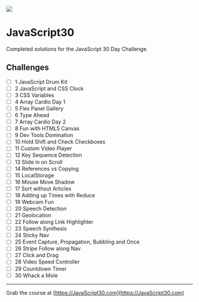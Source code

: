 ![](https://javascript30.com/images/JS3-social-share.png)

# JavaScript30

Completed solutions for the JavaScript 30 Day Challenge.

## Challenges

- [ ] 1 JavaScript Drum Kit
- [ ] 2 JavaScript and CSS Clock
- [ ] 3 CSS Variables
- [ ] 4 Array Cardio Day 1
- [ ] 5 Flex Panel Gallery
- [ ] 6 Type Ahead
- [ ] 7 Array Cardio Day 2
- [ ] 8 Fun with HTML5 Canvas
- [ ] 9 Dev Tools Domination
- [ ] 10 Hold Shift and Check Checkboxes
- [ ] 11 Custom Video Player
- [ ] 12 Key Sequence Detection
- [ ] 13 Slide in on Scroll
- [ ] 14 References vs Copying
- [ ] 15 LocalStorage
- [ ] 16 Mouse Move Shadow
- [ ] 17 Sort without Articles
- [ ] 18 Adding up Times with Reduce
- [ ] 19 Webcam Fun
- [ ] 20 Speech Detection
- [ ] 21 Geolocation
- [ ] 22 Follow along Link Highlighter
- [ ] 23 Speech Synthesis
- [ ] 24 Sticky Nav
- [ ] 25 Event Capture, Propagation, Bubbling and Once
- [ ] 26 Stripe Follow along Nav
- [ ] 27 Click and Drag
- [ ] 28 Video Speed Controller
- [ ] 29 Countdown Timer
- [ ] 30 Whack a Mole

---

Grab the course at [https://JavaScript30.com](https://JavaScript30.com)